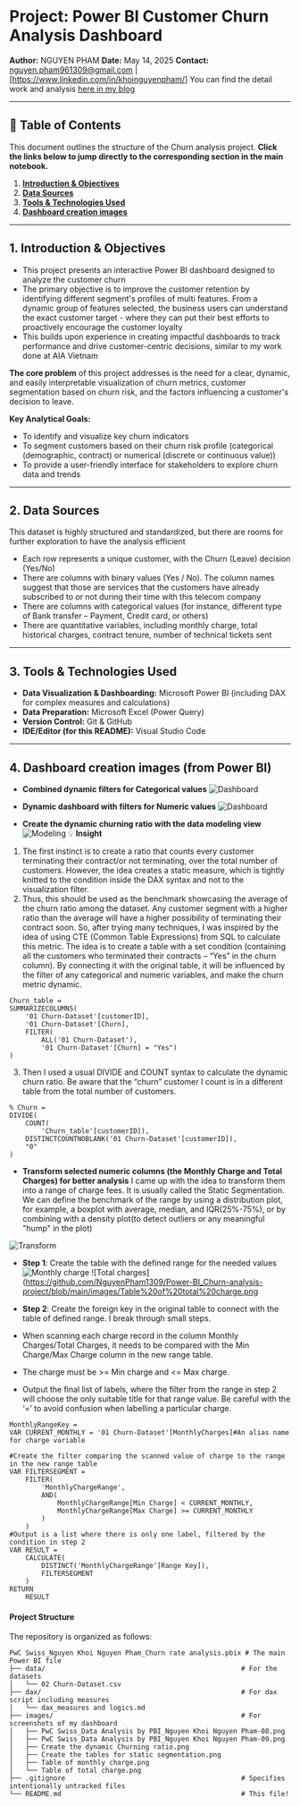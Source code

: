 # Project: Power BI Customer Churn Analysis Dashboard

**Author:** NGUYEN PHAM
**Date:** May 14, 2025
**Contact:** nguyen.pham961309@gmail.com | [https://www.linkedin.com/in/khoinguyenpham/]
You can find the detail work and analysis [here in my blog](https://nguyenphamdp1309.com/customer-analysis-how-can-we-target-right/)

---
## 📌 Table of Contents

This document outlines the structure of the Churn analysis project. **Click the links below to jump directly to the corresponding section in the main notebook.**
1.  [**Introduction & Objectives**](#1-introduction--objectives)
2.  [**Data Sources**](#2-data-sources)
3.  [**Tools & Technologies Used**](#3-tools--technologies-used)
4.  [**Dashboard creation images**]()
---

## 1. Introduction & Objectives

* This project presents an interactive Power BI dashboard designed to analyze the customer churn 
* The primary objective is to improve the customer retention by identifying different segment's profiles of multi features. From a dynamic group of features selected, the business users can understand the exact customer target - where they can put their best efforts to proactively encourage the customer loyalty
* This builds upon experience in creating impactful dashboards to track performance and drive customer-centric decisions, similar to my work done at AIA Vietnam

**The core problem** of this project addresses is the need for a clear, dynamic, and easily interpretable visualization of churn metrics, customer segmentation based on churn risk, and the factors influencing a customer's decision to leave.

**Key Analytical Goals:**
* To identify and visualize key churn indicators
* To segment customers based on their churn risk profile (categorical (demographic, contract) or numerical (discrete or continuous value))
* To provide a user-friendly interface for stakeholders to explore churn data and trends

---

## 2. Data Sources
This dataset is highly structured and standardized, but there are rooms for further exploration to have the analysis efficient
* Each row represents a unique customer, with the Churn (Leave) decision (Yes/No)
* There are columns with binary values (Yes / No). The column names suggest that those are services that the customers have already subscribed to or not during their time with this telecom company
* There are columns with categorical values (for instance, different type of Bank transfer – Payment, Credit card, or others)
* There are quantitative variables, including monthly charge, total historical charges, contract tenure, number of technical tickets sent

---

## 3. Tools & Technologies Used
*   **Data Visualization & Dashboarding:** Microsoft Power BI (including DAX for complex measures and calculations)
*   **Data Preparation:** Microsoft Excel (Power Query)
*   **Version Control:** Git & GitHub
*   **IDE/Editor (for this README):** Visual Studio Code

---
## 4. Dashboard creation images (from Power BI)
* **Combined dynamic filters for Categorical values**
![Dashboard](https://github.com/NguyenPham1309/Power-BI_Churn-analysis-project/blob/main/images/PwC%20Swiss_Data%20Analysis%20by%20PBI_Nguyen%20Khoi%20Nguyen%20Pham-08.png)

* **Dynamic dashboard with filters for Numeric values**
![Dashboard](https://github.com/NguyenPham1309/Power-BI_Churn-analysis-project/blob/main/images/PwC%20Swiss_Data%20Analysis%20by%20PBI_Nguyen%20Khoi%20Nguyen%20Pham-09.png)

* **Create the dynamic churning ratio with the data modeling view**
![Modeling](https://github.com/NguyenPham1309/Power-BI_Churn-analysis-project/blob/main/images/Create%20the%20dynamic%20Churning%20ratio.png)
💡 **Insight**
1. The first instinct is to create a ratio that counts every customer terminating their contract/or not terminating, over the total number of customers. However, the idea creates a static measure, which is tightly knitted to the condition inside the DAX syntax and not to the visualization filter.
2. Thus, this should be used as the benchmark showcasing the average of the churn ratio among the dataset. Any customer segment with a higher ratio than the average will have a higher possibility of terminating their contract soon. So, after trying many techniques, I was inspired by the idea of using CTE (Common Table Expressions) from SQL to calculate this metric. The idea is to create a table with a set condition (containing all the customers who terminated their contracts – “Yes” in the churn column). By connecting it with the original table, it will be influenced by the filter of any categorical and numeric variables, and make the churn metric dynamic.
```dax
Churn_table = 
SUMMARIZECOLUMNS(
    '01 Churn-Dataset'[customerID],
    '01 Churn-Dataset'[Churn],
    FILTER(
        ALL('01 Churn-Dataset'),
        '01 Churn-Dataset'[Churn] = "Yes")
)
```
3. Then I used a usual DIVIDE and COUNT syntax to calculate the dynamic churn ratio. Be aware that the “churn” customer I count is in a different table from the total number of customers. 
```dax
% Churn = 
DIVIDE(
    COUNT(
        'Churn_table'[customerID]),
    DISTINCTCOUNTNOBLANK('01 Churn-Dataset'[customerID]),
    "0"
)
```

* **Transform selected numeric columns (the Monthly Charge and Total Charges) for better analysis**
I came up with the idea to transform them into a range of charge fees. It is usually called the Static Segmentation. We can define the benchmark of the range by using a distribution plot, for example, a boxplot with average, median, and IQR(25%-75%), or by combining with a density plot(to detect outliers or any meaningful "hump" in the plot)

![Transform](https://github.com/NguyenPham1309/Power-BI_Churn-analysis-project/blob/main/images/Create%20the%20tables%20for%20static%20segmentation.png)

* **Step 1**: Create the table with the defined range for the needed values
![Monthly charge](https://github.com/NguyenPham1309/Power-BI_Churn-analysis-project/blob/main/images/Table%20of%20monthly%20charge.png)
![Total charges](https://github.com/NguyenPham1309/Power-BI_Churn-analysis-project/blob/main/images/Table%20of%20total%20charge.png

* **Step 2**: Create the foreign key in the original table to connect with the table of defined range. I break through small steps.
* When scanning each charge record in the column Monthly Charges/Total Charges, it needs to be compared with the Min Charge/Max Charge column in the new range table.
* The charge must be >= Min charge and <= Max charge.
* Output the final list of labels, where the filter from the range in step 2 will choose the only suitable title for that range value. Be careful with the ‘=’ to avoid confusion when labelling a particular charge.
```dax
MonthlyRangeKey = 
VAR CURRENT_MONTHLY = '01 Churn-Dataset'[MonthlyCharges]#An alias name for charge variable 

#Create the filter comparing the scanned value of charge to the range in the new range table 
VAR FILTERSEGMENT =
    FILTER(
        'MonthlyChargeRange',
        AND(
            MonthlyChargeRange[Min Charge] < CURRENT_MONTHLY,
            MonthlyChargeRange[Max Charge] >= CURRENT_MONTHLY
        )
    )
#Output is a list where there is only one label, filtered by the condition in step 2
VAR RESULT =
    CALCULATE(
        DISTINCT('MonthlyChargeRange'[Range Key]),
        FILTERSEGMENT
    )
RETURN
    RESULT
```

#### Project Structure

The repository is organized as follows:

```text
PwC Swiss_Nguyen Khoi Nguyen Pham_Churn rate analysis.pbix # The main Power BI file
├── data/                                                 # For the datasets
│   └── 02 Churn-Dataset.csv
├── dax/                                                  # For dax script including measures
│   └── dax_measures and logics.md
├── images/                                               # For screenshots of my dashboard
│   ├── PwC Swiss_Data Analysis by PBI_Nguyen Khoi Nguyen Pham-08.png
│   ├── PwC Swiss_Data Analysis by PBI_Nguyen Khoi Nguyen Pham-09.png
│   ├── Create the dynamic Churning ratio.png
│   ├── Create the tables for static segmentation.png
│   ├── Table of monthly charge.png
│   └── Table of total charge.png
├── .gitignore                                            # Specifies intentionally untracked files
└── README.md                                             # This file!
